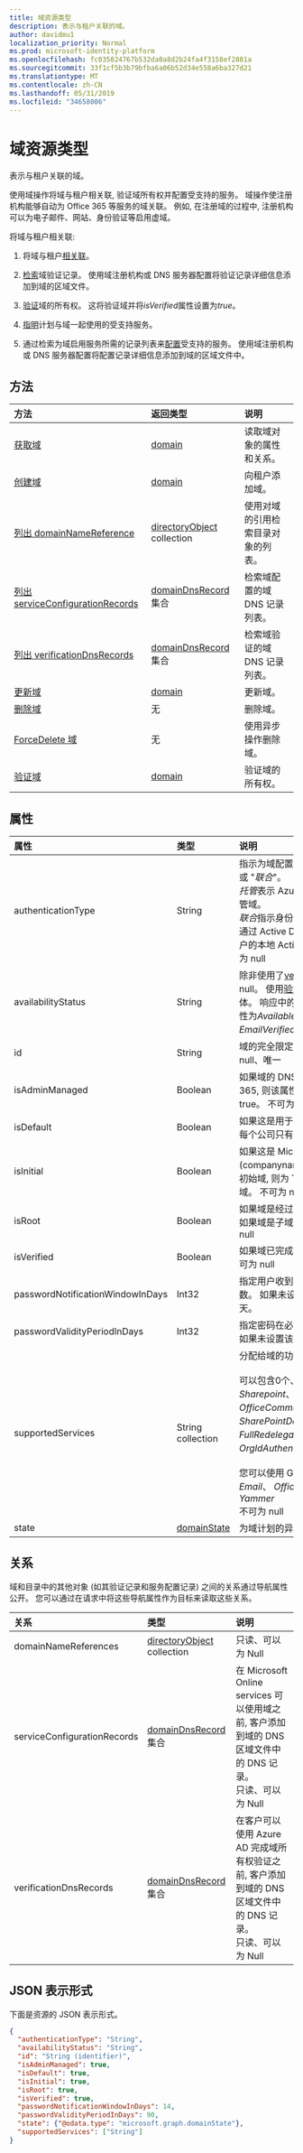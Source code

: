 ```yaml
---
title: 域资源类型
description: 表示与租户关联的域。
author: davidmu1
localization_priority: Normal
ms.prod: microsoft-identity-platform
ms.openlocfilehash: fc035824767b532da0a8d2b24fa4f3158ef2881a
ms.sourcegitcommit: 33f1cf5b3b79bfba6a06b52d34e558a6ba327d21
ms.translationtype: MT
ms.contentlocale: zh-CN
ms.lasthandoff: 05/31/2019
ms.locfileid: "34658006"
---
```

# <a name="domain-resource-type"></a>域资源类型

表示与租户关联的域。

使用域操作将域与租户相关联, 验证域所有权并配置受支持的服务。  域操作使注册机构能够自动为 Office 365 等服务的域关联。 例如, 在注册域的过程中, 注册机构可以为电子邮件、网站、身份验证等启用虚域。

将域与租户相关联:

1. 将域与租户[相关联](../api/domain-post-domains.md)。

2. [检索](../api/domain-list-verificationdnsrecords.md)域验证记录。 使用域注册机构或 DNS 服务器配置将验证记录详细信息添加到域的区域文件。

3. [验证](../api/domain-verify.md)域的所有权。 这将验证域并将*isVerified*属性设置为*true*。

4. [指明](../api/domain-update.md)计划与域一起使用的受支持服务。

5. 通过检索为域启用服务所需的记录列表来[配置](../api/domain-list-serviceconfigurationrecords.md)受支持的服务。 使用域注册机构或 DNS 服务器配置将配置记录详细信息添加到域的区域文件中。

## <a name="methods"></a>方法

| 方法   | 返回类型 |说明|
|:---------------|:--------|:----------|
|[获取域](../api/domain-get.md) | [domain](domain.md) | 读取域对象的属性和关系。|
|[创建域](../api/domain-post-domains.md) | [domain](domain.md) | 向租户添加域。 |
|[列出 domainNameReference](../api/domain-list-domainnamereferences.md) |[directoryObject](directoryobject.md) collection| 使用对域的引用检索目录对象的列表。|
|[列出 serviceConfigurationRecords](../api/domain-list-serviceconfigurationrecords.md) |[domainDnsRecord](domaindnsrecord.md)集合|  检索域配置的域 DNS 记录列表。|
|[列出 verificationDnsRecords](../api/domain-list-verificationdnsrecords.md) |[domainDnsRecord](domaindnsrecord.md)集合|  检索域验证的域 DNS 记录列表。|
|[更新域](../api/domain-update.md) | [domain](domain.md) |更新域。|
|[删除域](../api/domain-delete.md) | 无 |删除域。|
|[ForceDelete 域](../api/domain-forcedelete.md)|无|使用异步操作删除域。|
|[验证域](../api/domain-verify.md)|[domain](domain.md)|验证域的所有权。|

## <a name="properties"></a>属性

| 属性   | 类型 | 说明 |
|:---------------|:--------|:----------|
|authenticationType|String| 指示为域配置的身份验证类型。 值为 "*托管*" 或 "*联合*"。<br> *托管*表示 Azure AD 执行用户身份验证的云托管域。<br>*联合*指示身份验证通过使用标识提供程序 (如通过 Active Directory 联合身份验证服务的租户的本地 Active directory) 进行联合。 不可为 null |
|availabilityStatus|String| 除非使用了[verify](../api/domain-verify.md)操作, 否则此属性始终为 null。 使用[验证](../api/domain-verify.md)操作时, 会在响应中返回**域**实体。 响应中的**域**实体的**AvailabilityStatus**属性为*AvailableImmediately*或*EmailVerifiedDomainTakeoverScheduled*。|
|id|String| 域的完全限定的名称。 键、不可变、不可为 null、唯一 |
|isAdminManaged|Boolean| 如果域的 DNS 记录管理已委派给 Office 365, 则该属性的值为 false。 否则, 该值为 true。 不可为 null |
|isDefault|Boolean| 如果这是用于创建用户的默认域, 则为 True。 每个公司只有一个默认域。 不可为 null |
|isInitial|Boolean| 如果这是 Microsoft Online Services (companyname.onmicrosoft.com) 创建的初始域, 则为 True。 每个公司只有一个初始域。 不可为 null |
|isRoot|Boolean| 如果域是经过验证的根域, 则为 True。 否则, 如果域是子域或未验证, 则为 false。 不可为 null |
|isVerified|Boolean| 如果域已完成域所有权验证, 则为 True。 不可为 null |
|passwordNotificationWindowInDays|Int32|指定用户收到其密码将到期的通知之前的天数。 如果未设置该属性, 则将使用默认值14天。|
|passwordValidityPeriodInDays|Int32| 指定密码在必须更改之前有效的时间长度。 如果未设置该属性, 则将使用默认值90天。 |
|supportedServices|String collection| 分配给域的功能。<br><br>可以包含0个、1个或更多的以下值: *Email*、 *Sharepoint*、 *EmailInternalRelayOnly*、 *OfficeCommunicationsOnline*、 *SharePointDefaultDomain*、 *FullRedelegation*、 *SharePointPublic*、*OrgIdAuthentication*、 *Yammer*、 *Intune*<br><br> 您可以使用 Graph API 添加/删除的值包括: *Email*、 *OfficeCommunicationsOnline*、 *Yammer*<br>不可为 null|
|state|[domainState](domainstate.md)| 为域计划的异步操作的状态。 |

## <a name="relationships"></a>关系

域和目录中的其他对象 (如其验证记录和服务配置记录) 之间的关系通过导航属性公开。 您可以通过在请求中将这些导航属性作为目标来读取这些关系。

| 关系 | 类型 |说明|
|:---------------|:--------|:----------|
|domainNameReferences|[directoryObject](directoryobject.md) collection| 只读、可以为 Null|
|serviceConfigurationRecords|[domainDnsRecord](domaindnsrecord.md)集合| 在 Microsoft Online services 可以使用域之前, 客户添加到域的 DNS 区域文件中的 DNS 记录。<br>只读、可以为 Null |
|verificationDnsRecords|[domainDnsRecord](domaindnsrecord.md)集合| 在客户可以使用 Azure AD 完成域所有权验证之前, 客户添加到域的 DNS 区域文件中的 DNS 记录。<br>只读、可以为 Null|

## <a name="json-representation"></a>JSON 表示形式
下面是资源的 JSON 表示形式。

<!--{
  "blockType": "resource",
  "optionalProperties": [],
  "keyProperty": "id",
  "baseType": "microsoft.graph.entity",
  "@odata.type": "microsoft.graph.domain"
}-->

```json
{
  "authenticationType": "String",
  "availabilityStatus": "String",
  "id": "String (identifier)",
  "isAdminManaged": true,
  "isDefault": true,
  "isInitial": true,
  "isRoot": true,
  "isVerified": true,
  "passwordNotificationWindowInDays": 14,
  "passwordValidityPeriodInDays": 90,
  "state": {"@odata.type": "microsoft.graph.domainState"},
  "supportedServices": ["String"]
}

```

<!-- uuid: 8fcb5dbc-d5aa-4681-8e31-b001d5168d79
2015-10-25 14:57:30 UTC -->
<!-- {
  "type": "#page.annotation",
  "description": "domain resource",
  "keywords": "",
  "section": "documentation",
  "tocPath": ""
}-->

